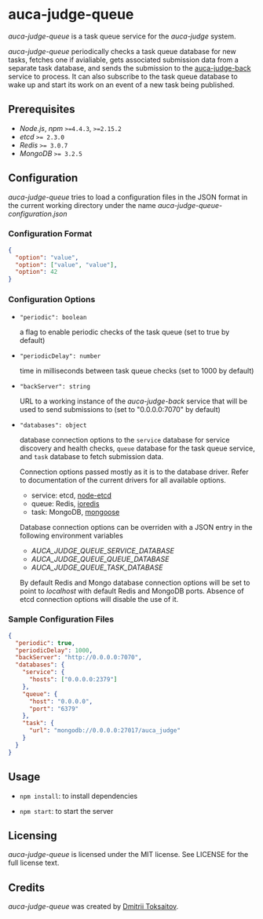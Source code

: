 auca-judge-queue
================

*auca-judge-queue* is a task queue service for the *auca-judge* system.

*auca-judge-queue* periodically checks a task queue database for new tasks,
fetches one if avialiable, gets associated submission data from a separate
task database, and sends the submission to the [auca-judge-back](https://github.com/toksaitov/auca-judge-agent)
service to process. It can also subscribe to the task queue database to wake up
and start its work on an event of a new task being published.

## Prerequisites

* *Node.js*, *npm* `>=4.4.3`, `>=2.15.2`
* *etcd* `>= 2.3.0`
* *Redis* `>= 3.0.7`
* *MongoDB* `>= 3.2.5`

## Configuration

*auca-judge-queue* tries to load a configuration files in the JSON format in the
current working directory under the name *auca-judge-queue-configuration.json*

### Configuration Format

```json
{
  "option": "value",
  "option": ["value", "value"],
  "option": 42
}
```

### Configuration Options

* `"periodic": boolean`

  a flag to enable periodic checks of the task queue (set to true by default)

* `"periodicDelay": number`

  time in milliseconds between task queue checks (set to 1000 by default)

* `"backServer": string`

  URL to a working instance of the *auca-judge-back* service that will be used
  to send submissions to (set to "0.0.0.0:7070" by default)

* `"databases": object`

  database connection options to the `service` database for service discovery
  and health checks, `queue` database for the task queue service, and `task`
  database to fetch submission data.

  Connection options passed mostly as it is to the database driver. Refer to
  documentation of the current drivers for all available options.

  * service: etcd, [node-etcd](https://github.com/stianeikeland/node-etcd)
  * queue: Redis, [ioredis](https://github.com/luin/ioredis)
  * task: MongoDB, [mongoose](https://github.com/Automattic/mongoose)

  Database connection options can be overriden with a JSON entry in the
  following environment variables

  * *AUCA_JUDGE_QUEUE_SERVICE_DATABASE*
  * *AUCA_JUDGE_QUEUE_QUEUE_DATABASE*
  * *AUCA_JUDGE_QUEUE_TASK_DATABASE*

  By default Redis and Mongo database connection options will be set to point to
  *localhost* with default Redis and MongoDB ports. Absence of etcd connection
  options will disable the use of it.

### Sample Configuration Files

```json
{
  "periodic": true,
  "periodicDelay": 1000,
  "backServer": "http://0.0.0.0:7070",
  "databases": {
    "service": {
      "hosts": ["0.0.0.0:2379"]
    },
    "queue": {
      "host": "0.0.0.0",
      "port": "6379"
    },
    "task": {
      "url": "mongodb://0.0.0.0:27017/auca_judge"
    }
  }
}
```

## Usage

* `npm install`: to install dependencies

* `npm start`: to start the server

## Licensing

*auca-judge-queue* is licensed under the MIT license. See LICENSE for the full
license text.

## Credits

*auca-judge-queue* was created by [Dmitrii Toksaitov](https://github.com/toksaitov).
